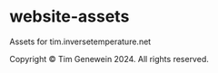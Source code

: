 # website-assets
Assets for tim.inversetemperature.net

Copyright © Tim Genewein 2024. All rights reserved.
